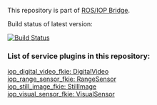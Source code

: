 This repository is part of [ROS/IOP Bridge](https://github.com/fkie/iop_core/blob/master/README.md).

Build status of latest version:

[![Build Status](https://travis-ci.org/fkie/iop_jaus_sensing.svg?branch=master)](https://travis-ci.org/fkie/iop_jaus_sensing)


### List of service plugins in this repository:

[iop_digital_video_fkie: DigitalVideo](iop_digital_video_fkie/README.md)  
[iop_range_sensor_fkie: RangeSensor](iop_range_sensor_fkie/README.md)  
[iop_still_image_fkie: StillImage](iop_still_image_fkie/README.md)  
[iop_visual_sensor_fkie: VisualSensor](iop_visual_sensor_fkie/README.md)





